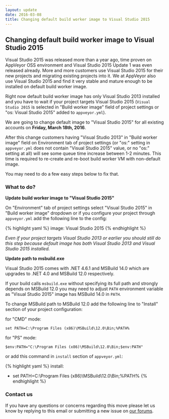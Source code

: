 ```yaml
---
layout: update
date: 2016-03-08
title: Changing default build worker image to Visual Studio 2015
---
```


## Changing default build worker image to Visual Studio 2015


Visual Studio 2015 was released more than a year ago, time proven on AppVeyor OSS environment and Visual Studio 2015 Update 1 was even released already.
More and more customers use Visual Studio 2015 for their new projects and migrating existing projects into it. We at AppVeyor also use Visual Studio 2015
and find it very stable and mature enough to be installed on default build worker image.

Right now default build worker image has only Visual Studio 2013 installed and you have to wait if your project targets Visual Studio 2015 (`Visual Studio 2015`
is selected in "Build worker image" field of project settings or "os: Visual Studio 2015" added to `appveyor.yml`).

We are going to change default image to "Visual Studio 2015" for all existing accounts on **Friday, March 18th, 2016**.

After this change customers having "Visual Studio 2013" in "Build worker image" field on Environment tab of project settings (or "os:" setting in `appveyor.yml`
does not contain "Visual Studio 2015" value, or no "os:" setting at all) will see some queue time increase between 1-2 minutes.
This time is required to re-create and re-boot build worker VM with non-default image.

You may need to do a few easy steps below to fix that.


### What to do?

**Update build worker image to "Visual Studio 2015"**

On "Environment" tab of project settings select "Visual Studio 2015" in "Build worker image" dropdown or if you configure your project through `appveyor.yml`
add the following line to the config:

{% highlight yaml %}
image: Visual Studio 2015
{% endhighlight %}

*Even if your project targets Visual Studio 2013 or earlier you should still do this step because default image has both Visual Studio 2013 and Visual Studio 2015 installed.*

**Update path to msbuild.exe**

Visual Studio 2015 comes with .NET 4.6.1 and MSBuild 14.0 which are upgrades to .NET 4.0 and MSBuild 12.0 respectively.

If your build calls `msbuild.exe` without specifying its full path and strongly depends on MSBuild 12.0 you may need to adjust `PATH` environment variable
as "Visual Studio 2015" image has MSBuild 14.0 in `PATH`.

To change MSBuild path to MSBuild 12.0 add the following line to "Install" section of your project configuration:

for "CMD" mode:

    set PATH=C:\Program Files (x86)\MSBuild\12.0\Bin;%PATH%

for "PS" mode:

    $env:PATH="C:\Program Files (x86)\MSBuild\12.0\Bin;$env:PATH"

or add this command in `install` section of `appveyor.yml`:

{% highlight yaml %}
install:
  - set PATH=C:\Program Files (x86)\MSBuild\12.0\Bin;%PATH%
{% endhighlight %}

### Contact us

If you have any questions or concerns regarding this move please let us know by replying to this email or submitting a new issue on [our forums](http://www.appveyor.com/support#forums-and-support-tickets).
